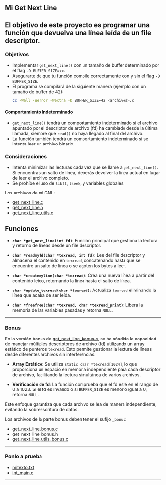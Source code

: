 ## Mi Get Next Line

El objetivo de este proyecto es programar una función que devuelva una línea leída de un file descriptor.
---

### Objetivos

- Implementar `get_next_line()` con un tamaño de buffer determinado por el flag `-D BUFFER_SIZE=xx`.
- Asegurarte de que tu función compile correctamente con y sin el flag `-D BUFFER_SIZE`.
- El programa se compilará de la siguiente manera (ejemplo con un tamaño de buffer de 42):
  ```bash
  cc -Wall -Werror -Wextra -D BUFFER_SIZE=42 <archivos>.c
  ```

#### Comportamiento Indeterminado

- `get_next_line()` tendrá un comportamiento indeterminado si el archivo apuntado por el descriptor de archivo (fd) ha cambiado desde la última llamada, siempre que `read()` no haya llegado al final del archivo.
- La función también tendrá un comportamiento indeterminado si se intenta leer un archivo binario.

### Consideraciones

- Intenta minimizar las lecturas cada vez que se llame a `get_next_line()`. Si encuentras un salto de línea, deberás devolver la línea actual en lugar de leer el archivo completo.
- Se prohíbe el uso de `libft`, `lseek`, y variables globales.

Los archivos de mi GNL:
- [get_next_line.c](https://github.com/briveraarg/Get-Next-Line/blob/main/get_next_line.c)
- [get_next_line.h](https://github.com/briveraarg/Get-Next-Line/blob/main/get_next_line.h)
- [get_next_line_utils.c](https://github.com/briveraarg/Get-Next-Line/blob/main/get_next_line_utils.c)

## Funciones

- **`char *get_next_line(int fd)`**: 
  Función principal que gestiona la lectura y retorno de líneas desde un file descriptor.
  
- **`char *readmyfd(char *texread, int fd)`**: 
  Lee del file descriptor y almacena el contenido en `texread`, concatenando hasta que se encuentre un salto de línea o se agoten los bytes a leer.

- **`char *createmyline(char *texread)`**: 
  Crea una nueva línea a partir del contenido leído, retornando la línea hasta el salto de línea.

- **`char *update_texread(char *texread)`**: 
  Actualiza `texread` eliminando la línea que acaba de ser leída.

- **`char *freefree(char *texread, char *texread_print)`**: 
  Libera la memoria de las variables pasadas y retorna `NULL`.

---

### Bonus

En la versión bonus de [get_next_line_bonus.c](https://github.com/briveraarg/Get-Next-Line/blob/main/get_next_line_bonus.c), se ha añadido la capacidad de manejar múltiples descriptores de archivo (fd) utilizando un array estático de punteros `texread`. Esto permite gestionar la lectura de líneas desde diferentes archivos sin interferencias.

- **Array Estático**: Se utiliza `static char *texread[1024]`, lo que proporciona un espacio en memoria independiente para cada descriptor de archivo, facilitando la lectura simultánea de varios archivos.

- **Verificación de fd**: La función comprueba que el fd esté en el rango de 0 a 1023. Si el fd es inválido o si `BUFFER_SIZE` es menor o igual a 0, retorna `NULL`.

Este enfoque garantiza que cada archivo se lea de manera independiente, evitando la sobreescritura de datos.


Los archivos de la parte bonus deben tener el sufijo `_bonus`:
- [get_next_line_bonus.c](https://github.com/briveraarg/Get-Next-Line/blob/main/get_next_line_bonus.c)
- [get_next_line_bonus.h](https://github.com/briveraarg/Get-Next-Line/blob/main/get_next_line_bonus.h)
- [get_next_line_utils_bonus.c](https://github.com/briveraarg/Get-Next-Line/blob/main/get_next_line_utils_bonus.c)

---

### Ponlo a prueba
- [mitexto.txt](https://github.com/briveraarg/Get-Next-Line/blob/main/mitexto.txt)
- [int_main.c](https://github.com/briveraarg/Get-Next-Line/blob/main/int_main.c)

---

